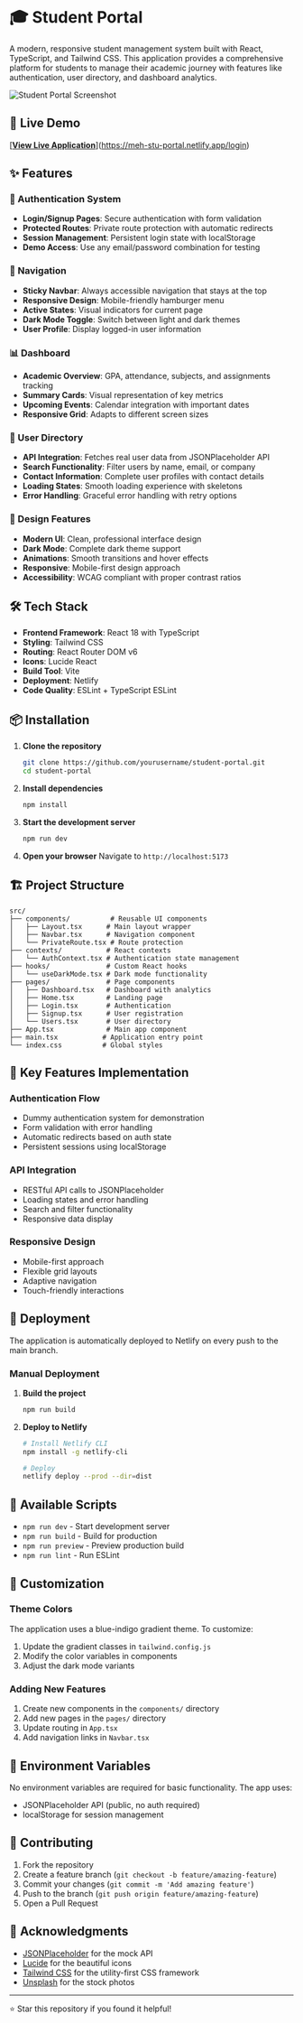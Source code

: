 # 🎓 Student Portal

A modern, responsive student management system built with React, TypeScript, and Tailwind CSS. This application provides a comprehensive platform for students to manage their academic journey with features like authentication, user directory, and dashboard analytics.

![Student Portal Screenshot](https://images.unsplash.com/photo-1522202176988-66273c2fd55f?ixlib=rb-4.0.3&ixid=M3wxMjA3fDB8MHxwaG90by1wYWdlfHx8fGVufDB8fHx8fA%3D%3D&auto=format&fit=crop&w=1471&q=80)

## 🚀 Live Demo

[**[View Live Application](https://legendary-fox-8cf69d.netlify.app)**](https://meh-stu-portal.netlify.app/login)

## ✨ Features

### 🔐 Authentication System
- **Login/Signup Pages**: Secure authentication with form validation
- **Protected Routes**: Private route protection with automatic redirects
- **Session Management**: Persistent login state with localStorage
- **Demo Access**: Use any email/password combination for testing

### 🧭 Navigation
- **Sticky Navbar**: Always accessible navigation that stays at the top
- **Responsive Design**: Mobile-friendly hamburger menu
- **Active States**: Visual indicators for current page
- **Dark Mode Toggle**: Switch between light and dark themes
- **User Profile**: Display logged-in user information

### 📊 Dashboard
- **Academic Overview**: GPA, attendance, subjects, and assignments tracking
- **Summary Cards**: Visual representation of key metrics
- **Upcoming Events**: Calendar integration with important dates
- **Responsive Grid**: Adapts to different screen sizes

### 👥 User Directory
- **API Integration**: Fetches real user data from JSONPlaceholder API
- **Search Functionality**: Filter users by name, email, or company
- **Contact Information**: Complete user profiles with contact details
- **Loading States**: Smooth loading experience with skeletons
- **Error Handling**: Graceful error handling with retry options

### 🎨 Design Features
- **Modern UI**: Clean, professional interface design
- **Dark Mode**: Complete dark theme support
- **Animations**: Smooth transitions and hover effects
- **Responsive**: Mobile-first design approach
- **Accessibility**: WCAG compliant with proper contrast ratios

## 🛠️ Tech Stack

- **Frontend Framework**: React 18 with TypeScript
- **Styling**: Tailwind CSS
- **Routing**: React Router DOM v6
- **Icons**: Lucide React
- **Build Tool**: Vite
- **Deployment**: Netlify
- **Code Quality**: ESLint + TypeScript ESLint

## 📦 Installation

1. **Clone the repository**
   ```bash
   git clone https://github.com/yourusername/student-portal.git
   cd student-portal
   ```

2. **Install dependencies**
   ```bash
   npm install
   ```

3. **Start the development server**
   ```bash
   npm run dev
   ```

4. **Open your browser**
   Navigate to `http://localhost:5173`

## 🏗️ Project Structure

```
src/
├── components/          # Reusable UI components
│   ├── Layout.tsx      # Main layout wrapper
│   ├── Navbar.tsx      # Navigation component
│   └── PrivateRoute.tsx # Route protection
├── contexts/           # React contexts
│   └── AuthContext.tsx # Authentication state management
├── hooks/              # Custom React hooks
│   └── useDarkMode.tsx # Dark mode functionality
├── pages/              # Page components
│   ├── Dashboard.tsx   # Dashboard with analytics
│   ├── Home.tsx        # Landing page
│   ├── Login.tsx       # Authentication
│   ├── Signup.tsx      # User registration
│   └── Users.tsx       # User directory
├── App.tsx             # Main app component
├── main.tsx           # Application entry point
└── index.css          # Global styles
```

## 🎯 Key Features Implementation

### Authentication Flow
- Dummy authentication system for demonstration
- Form validation with error handling
- Automatic redirects based on auth state
- Persistent sessions using localStorage

### API Integration
- RESTful API calls to JSONPlaceholder
- Loading states and error handling
- Search and filter functionality
- Responsive data display

### Responsive Design
- Mobile-first approach
- Flexible grid layouts
- Adaptive navigation
- Touch-friendly interactions

## 🚀 Deployment

The application is automatically deployed to Netlify on every push to the main branch.

### Manual Deployment

1. **Build the project**
   ```bash
   npm run build
   ```

2. **Deploy to Netlify**
   ```bash
   # Install Netlify CLI
   npm install -g netlify-cli
   
   # Deploy
   netlify deploy --prod --dir=dist
   ```

## 🧪 Available Scripts

- `npm run dev` - Start development server
- `npm run build` - Build for production
- `npm run preview` - Preview production build
- `npm run lint` - Run ESLint

## 🎨 Customization

### Theme Colors
The application uses a blue-indigo gradient theme. To customize:

1. Update the gradient classes in `tailwind.config.js`
2. Modify the color variables in components
3. Adjust the dark mode variants

### Adding New Features
1. Create new components in the `components/` directory
2. Add new pages in the `pages/` directory
3. Update routing in `App.tsx`
4. Add navigation links in `Navbar.tsx`

## 🔧 Environment Variables

No environment variables are required for basic functionality. The app uses:
- JSONPlaceholder API (public, no auth required)
- localStorage for session management

## 🤝 Contributing

1. Fork the repository
2. Create a feature branch (`git checkout -b feature/amazing-feature`)
3. Commit your changes (`git commit -m 'Add amazing feature'`)
4. Push to the branch (`git push origin feature/amazing-feature`)
5. Open a Pull Request

## 🙏 Acknowledgments

- [JSONPlaceholder](https://jsonplaceholder.typicode.com/) for the mock API
- [Lucide](https://lucide.dev/) for the beautiful icons
- [Tailwind CSS](https://tailwindcss.com/) for the utility-first CSS framework
- [Unsplash](https://unsplash.com/) for the stock photos

---

⭐ Star this repository if you found it helpful!

